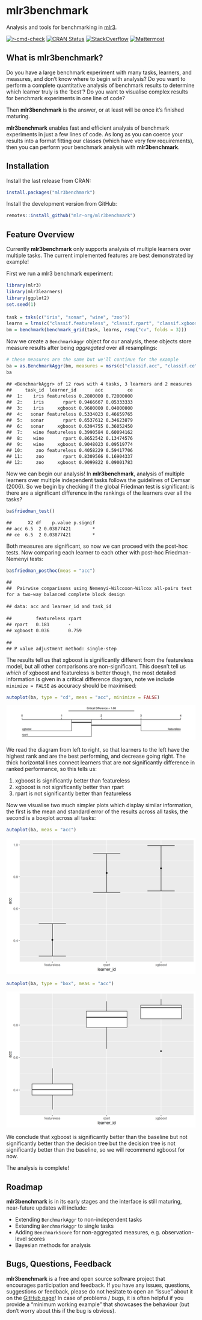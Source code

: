 
# mlr3benchmark

Analysis and tools for benchmarking in
[mlr3](https://github.com/mlr-org/mlr3).

<!-- badges: start -->

[![r-cmd-check](https://github.com/mlr-org/mlr3benchmark/actions/workflows/r-cmd-check.yml/badge.svg)](https://github.com/mlr-org/mlr3benchmark/actions/workflows/r-cmd-check.yml)
[![CRAN
Status](https://www.r-pkg.org/badges/version-ago/mlr3benchmark)](https://cran.r-project.org/package=mlr3benchmark)
[![StackOverflow](https://img.shields.io/badge/stackoverflow-mlr3-orange.svg)](https://stackoverflow.com/questions/tagged/mlr3)
[![Mattermost](https://img.shields.io/badge/chat-mattermost-orange.svg)](https://lmmisld-lmu-stats-slds.srv.mwn.de/mlr_invite/)
<!-- badges: end -->

## What is mlr3benchmark?

Do you have a large benchmark experiment with many tasks, learners, and
measures, and don’t know where to begin with analysis? Do you want to
perform a complete quantitative analysis of benchmark results to
determine which learner truly is the ‘best’? Do you want to visualise
complex results for benchmark experiments in one line of code?

Then **mlr3benchmark** is the answer, or at least will be once it’s
finished maturing.

**mlr3benchmark** enables fast and efficient analysis of benchmark
experiments in just a few lines of code. As long as you can coerce your
results into a format fitting our classes (which have very few
requirements), then you can perform your benchmark analysis with
**mlr3benchmark**.

## Installation

Install the last release from CRAN:

``` r
install.packages("mlr3benchmark")
```

Install the development version from GitHub:

``` r
remotes::install_github("mlr-org/mlr3benchmark")
```

## Feature Overview

Currently **mlr3benchmark** only supports analysis of multiple learners
over multiple tasks. The current implemented features are best
demonstrated by example\!

First we run a mlr3 benchmark experiment:

``` r
library(mlr3)
library(mlr3learners)
library(ggplot2)
set.seed(1)

task = tsks(c("iris", "sonar", "wine", "zoo"))
learns = lrns(c("classif.featureless", "classif.rpart", "classif.xgboost"))
bm = benchmark(benchmark_grid(task, learns, rsmp("cv", folds = 3)))
```

Now we create a `BenchmarkAggr` object for our analysis, these objects
store measure results after being *aggregated* over all resamplings:

``` r
# these measures are the same but we'll continue for the example
ba = as.BenchmarkAggr(bm, measures = msrs(c("classif.acc", "classif.ce")))
ba
```

    ## <BenchmarkAggr> of 12 rows with 4 tasks, 3 learners and 2 measures
    ##     task_id  learner_id       acc         ce
    ##  1:    iris featureless 0.2800000 0.72000000
    ##  2:    iris       rpart 0.9466667 0.05333333
    ##  3:    iris     xgboost 0.9600000 0.04000000
    ##  4:   sonar featureless 0.5334023 0.46659765
    ##  5:   sonar       rpart 0.6537612 0.34623879
    ##  6:   sonar     xgboost 0.6394755 0.36052450
    ##  7:    wine featureless 0.3990584 0.60094162
    ##  8:    wine       rpart 0.8652542 0.13474576
    ##  9:    wine     xgboost 0.9048023 0.09519774
    ## 10:     zoo featureless 0.4058229 0.59417706
    ## 11:     zoo       rpart 0.8309566 0.16904337
    ## 12:     zoo     xgboost 0.9099822 0.09001783

Now we can begin our analysis\! In **mlr3benchmark**, analysis of
multiple learners over multiple independent tasks follows the guidelines
of Demsar (2006). So we begin by checking if the global Friedman test is
significant: is there are a significant difference in the rankings of
the learners over all the tasks?

``` r
ba$friedman_test()
```

    ##      X2 df    p.value p.signif
    ## acc 6.5  2 0.03877421        *
    ## ce  6.5  2 0.03877421        *

Both measures are significant, so now we can proceed with the post-hoc
tests. Now comparing each learner to each other with post-hoc
Friedman-Nemenyi tests:

``` r
ba$friedman_posthoc(meas = "acc")
```

    ## 
    ##  Pairwise comparisons using Nemenyi-Wilcoxon-Wilcox all-pairs test for a two-way balanced complete block design

    ## data: acc and learner_id and task_id

    ##         featureless rpart
    ## rpart   0.181       -    
    ## xgboost 0.036       0.759

    ## 
    ## P value adjustment method: single-step

The results tell us that xgboost is significantly different from the
featureless model, but all other comparisons are non-significant. This
doesn’t tell us *which* of xgboost and featureless is better though, the
most detailed information is given in a critical difference diagram,
note we include `minimize = FALSE` as accuracy should be maximised:

``` r
autoplot(ba, type = "cd", meas = "acc", minimize = FALSE)
```

![](man/figures/README-unnamed-chunk-7-1.png)<!-- -->

We read the diagram from left to right, so that learners to the left
have the highest rank and are the best performing, and decrease going
right. The thick horizontal lines connect learners that are *not*
significantly difference in ranked performance, so this tells us:

1.  xgboost is significantly better than featureless
2.  xgboost is not significantly better than rpart
3.  rpart is not significantly better than featureless

Now we visualise two much simpler plots which display similar
information, the first is the mean and standard error of the results
across all tasks, the second is a boxplot across all tasks:

``` r
autoplot(ba, meas = "acc")
```

![](man/figures/README-unnamed-chunk-8-1.png)<!-- -->

``` r
autoplot(ba, type = "box", meas = "acc")
```

![](man/figures/README-unnamed-chunk-8-2.png)<!-- -->

We conclude that xgboost is significantly better than the baseline but
not significantly better than the decision tree but the decision tree is
not significantly better than the baseline, so we will recommend xgboost
for now.

The analysis is complete\!

## Roadmap

**mlr3benchmark** is in its early stages and the interface is still
maturing, near-future updates will include:

  - Extending `BenchmarkAggr` to non-independent tasks
  - Extending `BenchmarkAggr` to single tasks
  - Adding `BenchmarkScore` for non-aggregated measures,
    e.g. observation-level scores
  - Bayesian methods for analysis

## Bugs, Questions, Feedback

**mlr3benchmark** is a free and open source software project that
encourages participation and feedback. If you have any issues,
questions, suggestions or feedback, please do not hesitate to open an
“issue” about it on the [GitHub
page](https://github.com/mlr-org/mlr3benchmark/issues)\! In case of
problems / bugs, it is often helpful if you provide a “minimum working
example” that showcases the behaviour (but don’t worry about this if the
bug is obvious).
